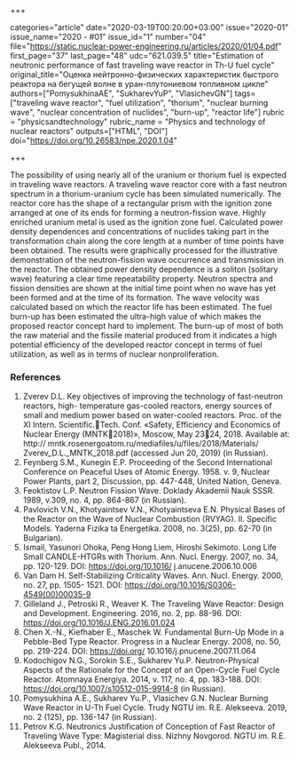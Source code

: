 +++

categories="article"
date="2020-03-19T00:20:00+03:00"
issue="2020-01"
issue_name="2020 - #01"
issue_id="1"
number="04"
file="https://static.nuclear-power-engineering.ru/articles/2020/01/04.pdf"
first_page="37"
last_page="48"
udc="621.039.5"
title="Estimation of neutronic performance of fast traveling wave reactor in Th-U fuel cycle"
original_title="Оценка нейтронно-физических характеристик быстрого реактора на бегущей волне в уран-плутониевом топливном цикле"
authors=["PomysukhinaAE", "SukharevYuP", "VlasichevGN"]
tags=["traveling wave reactor", "fuel utilization", "thorium", "nuclear burning wave", "nuclear concentration of nuclides", "burn-up", "reactor life"]
rubric = "physicsandtechnology"
rubric_name = "Physics and technology of nuclear reactors"
outputs=["HTML", "DOI"]
doi="https://doi.org/10.26583/npe.2020.1.04"

+++

The possibility of using nearly all of the uranium or thorium fuel is expected in traveling wave reactors. A traveling wave reactor core with a fast neutron spectrum in a thorium-uranium cycle has been simulated numerically. The reactor core has the shape of a rectangular prism with the ignition zone arranged at one of its ends for forming a neutron-fission wave. Highly enriched uranium metal is used as the ignition zone fuel. Calculated power density dependences and concentrations of nuclides taking part in the transformation chain along the core length at a number of time points have been obtained. The results were graphically processed for the illustrative demonstration of the neutron-fission wave occurrence and transmission in the reactor. The obtained power density dependence is a soliton (solitary wave) featuring a clear time repeatability property. Neutron spectra and fission densities are shown at the initial time point when no wave has yet been formed and at the time of its formation. The wave velocity was calculated based on which the reactor life has been estimated. The fuel burn-up has been estimated the ultra-high value of which makes the proposed reactor concept hard to implement. The burn-up of most of both the raw material and the fissile material produced from it indicates a high potential efficiency of the developed reactor concept in terms of fuel utilization, as well as in terms of nuclear nonproliferation.

### References

1. Zverev D.L. Key objectives of improving the technology of fast-neutron reactors, high- temperature gas-cooled reactors, energy sources of small and medium power based on water-cooled reactors. Proc. of the XI Intern. Scientific.Tech. Conf. «Safety, Efficiency and Economics of Nuclear Energy (MNTK2018)», Moscow, May 2324, 2018. Available at: http:// mntk.rosenergoatom.ru/mediafiles/u/files/2018/Materials/ Zverev_D.L._MNTK_2018.pdf (accessed Jun 20, 2019) (in Russian). 
2. Feynberg S.M., Kunegin E.P. Proceeding of the Second International Conference on Peaceful Uses of Atomic Energy. 1958. v. 9, Nuclear Power Plants, part 2, Discussion, pp. 447-448, United Nation, Geneva. 
3. Feoktistov L.P. Neutron Fission Wave. Doklady Akademii Nauk SSSR. 1989, v.309, no. 4, pp. 864-867 (in Russian). 
4. Pavlovich V.N., Khotyaintsev V.N., Khotyaintseva E.N. Physical Bases of the Reactor on the Wave of Nuclear Combustion (RVYAG). II. Specific Models. Yaderna Fizika ta Energetika. 2008, no. 3(25), pp. 62-70 (in Bulgarian).
5. Ismail, Yasunori Ohoka, Peng Hong Liem, Hiroshi Sekimoto. Long Life Small CANDLE-HTGRs with Thorium. Ann. Nucl. Energy. 2007, no. 34, pp. 120-129. DOI: https://doi.org/10.1016/ j.anucene.2006.10.006 
6. Van Dam H. Self-Stabilizing Criticality Waves. Ann. Nucl. Energy. 2000, no. 27, pp. 1505- 1521. DOI: https://doi.org/10.1016/S0306-4549(00)00035-9 
7. Gilleland J., Petroski R., Weaver K. The Traveling Wave Reactor: Design and Development. Engineering. 2016, no. 2, pp. 88-96. DOI: https://doi.org/10.1016/J.ENG.2016.01.024 
8. Chen X.-N., Kiefhaber E., Maschek W. Fundamental Burn-Up Mode in a Pebble-Bed Type Reactor. Progress in a Nuclear Energy. 2008, no. 50, pp. 219-224.  DOI: https://doi.org/ 10.1016/j.pnucene.2007.11.064 
9. Kodochigov N.G., Sorokin S.E., Sukharev Yu.P. Neutron-Physical Aspects of the Rationale for the Concept of an Open-Cycle Fuel Cycle Reactor. Atomnaya Energiya. 2014, v. 117, no. 4, pp. 183-188. DOI: https://doi.org/10.1007/s10512-015-9914-8 (in Russian). 
10. Pomysukhina A.E., Sukharev Yu.P., Vlasichev G.N. Nuclear Burning Wave Reactor in U-Th Fuel Cycle. Trudy NGTU im. R.E. Alekseeva. 2019, no. 2 (125), pp. 136-147 (in Russian). 
11. Petrov K.G. Neutronics Justification of Conception of Fast Reactor of Traveling Wave Type: Magisterial diss. Nizhny Novgorod. NGTU im. R.E. Alekseeva Publ., 2014. 